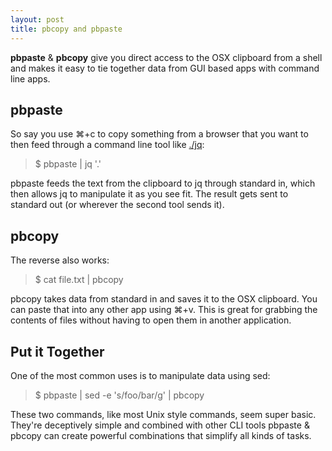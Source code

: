 ```yaml
---
layout: post
title: pbcopy and pbpaste
---
```


__pbpaste__ & __pbcopy__ give you direct access to the OSX clipboard from a shell and makes it easy to tie together data from GUI based apps with command line apps.

## <i class="fa fa-clipboard"></i> pbpaste

So say you use ⌘+c to copy something from a browser that you want to then feed through a command line tool like [./jq](http://stedolan.github.io/jq/):

> $ pbpaste \| jq '.'

pbpaste feeds the text from the clipboard to jq through standard in, which then allows jq to manipulate it as you see fit. The result gets sent to standard out (or wherever the second tool sends it).

## <i class="fa fa-files-o"></i> pbcopy

The reverse also works:

> $ cat file.txt \| pbcopy

pbcopy takes data from standard in and saves it to the OSX clipboard. You can paste that into any other app using ⌘+v. This is great for grabbing the contents of files without having to open them in another application.

## <i class="fa fa-compress"></i> Put it Together

One of the most common uses is to manipulate data using sed:

> $ pbpaste \| sed -e 's/foo/bar/g' \| pbcopy

These two commands, like most Unix style commands, seem super basic. They're deceptively simple and combined with other CLI tools pbpaste & pbcopy can create powerful combinations that simplify all kinds of tasks.

